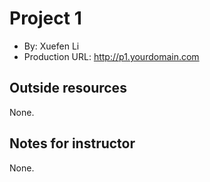 # Project 1
+ By: Xuefen Li 
+ Production URL: <http://p1.yourdomain.com>

## Outside resources
None.

## Notes for instructor
None.
